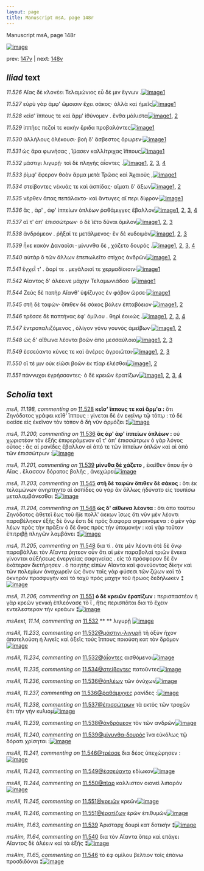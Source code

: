 ```yaml
---
layout: page
title: Manuscript msA, page 148r
---
```


Manuscript msA, page 148r

[![image](http://www.homermultitext.org/iipsrv?OBJ=IIP,1.0&FIF=/project/homer/pyramidal/deepzoom/hmt/vaimg/2017a/VA148RN_0320.tif&WID=100&CVT=JPEG)](http://www.homermultitext.org/ict2/?urn=urn:cite2:hmt:vaimg.2017a:VA148RN_0320)

prev:  [147v](../147v/) | next:  [148v](../148v/)

## *Iliad* text

*11.526* <a id="11.526"/> Αἴας δὲ κλονέει Τελαμώνιος εὖ δέ μιν ἔγνων .[![image](http://www.homermultitext.org/iipsrv?OBJ=IIP,1.0&FIF=/project/homer/pyramidal/deepzoom/hmt/vaimg/2017a/VA148RN_0320.tif&RGN=0.168,0.2026,0.401,0.0308&WID=1000&CVT=JPEG)](http://www.homermultitext.org/ict2/?urn=urn:cite2:hmt:vaimg.2017a:VA148RN_0320@0.168,0.2026,0.401,0.0308)[1](#msA_11.164)

*11.527* <a id="11.527"/> εὐρὺ γὰρ ἀμφ' ὤμοισιν ἔχει σάκος· ἀλλὰ καὶ ἡμεῖς[![image](http://www.homermultitext.org/iipsrv?OBJ=IIP,1.0&FIF=/project/homer/pyramidal/deepzoom/hmt/vaimg/2017a/VA148RN_0320.tif&RGN=0.169,0.2251,0.415,0.0278&WID=1000&CVT=JPEG)](http://www.homermultitext.org/ict2/?urn=urn:cite2:hmt:vaimg.2017a:VA148RN_0320@0.169,0.2251,0.415,0.0278)[1](#msA_11.164)

*11.528* <a id="11.528"/> κεῖσ' ἵππους τε καὶ ἅρμ' ἰ̈θύνομεν . ἔνθα μάλιστα[![image](http://www.homermultitext.org/iipsrv?OBJ=IIP,1.0&FIF=/project/homer/pyramidal/deepzoom/hmt/vaimg/2017a/VA148RN_0320.tif&RGN=0.167,0.2468,0.424,0.027&WID=1000&CVT=JPEG)](http://www.homermultitext.org/ict2/?urn=urn:cite2:hmt:vaimg.2017a:VA148RN_0320@0.167,0.2468,0.424,0.027)[1](#msA_11.198), [2](#msA_11.164)

*11.529* <a id="11.529"/> ἱππῆες πεζοί τε κακὴν ἔριδα προβαλόντες[![image](http://www.homermultitext.org/iipsrv?OBJ=IIP,1.0&FIF=/project/homer/pyramidal/deepzoom/hmt/vaimg/2017a/VA148RN_0320.tif&RGN=0.17,0.2648,0.386,0.0263&WID=1000&CVT=JPEG)](http://www.homermultitext.org/ict2/?urn=urn:cite2:hmt:vaimg.2017a:VA148RN_0320@0.17,0.2648,0.386,0.0263)[1](#msA_11.164)

*11.530* <a id="11.530"/> ἀλλήλους ὀλέκουσι· βοὴ δ' ἄσβεστος ὄρωρεν·[![image](http://www.homermultitext.org/iipsrv?OBJ=IIP,1.0&FIF=/project/homer/pyramidal/deepzoom/hmt/vaimg/2017a/VA148RN_0320.tif&RGN=0.171,0.2843,0.407,0.024&WID=1000&CVT=JPEG)](http://www.homermultitext.org/ict2/?urn=urn:cite2:hmt:vaimg.2017a:VA148RN_0320@0.171,0.2843,0.407,0.024)[1](#msA_11.164)

*11.531* <a id="11.531"/> ὡς ἄρα φωνήσας , ἵ̈μασεν καλλίτριχας ἵ̈ππους[![image](http://www.homermultitext.org/iipsrv?OBJ=IIP,1.0&FIF=/project/homer/pyramidal/deepzoom/hmt/vaimg/2017a/VA148RN_0320.tif&RGN=0.165,0.3038,0.429,0.0248&WID=1000&CVT=JPEG)](http://www.homermultitext.org/ict2/?urn=urn:cite2:hmt:vaimg.2017a:VA148RN_0320@0.165,0.3038,0.429,0.0248)[1](#msA_11.164)

*11.532* <a id="11.532"/> μάστιγι λιγυρῇ· τοὶ δὲ πληγῆς ἀΐοντες .[![image](http://www.homermultitext.org/iipsrv?OBJ=IIP,1.0&FIF=/project/homer/pyramidal/deepzoom/hmt/vaimg/2017a/VA148RN_0320.tif&RGN=0.17,0.3256,0.362,0.0233&WID=1000&CVT=JPEG)](http://www.homermultitext.org/ict2/?urn=urn:cite2:hmt:vaimg.2017a:VA148RN_0320@0.17,0.3256,0.362,0.0233)[1](#msA_11.199), [2](#msAil_11.234), [3](#msAext_11.14), [4](#msA_11.164)

*11.533* <a id="11.533"/> ῥίμφ' ἔφερον θοὸν ἅρμα μετὰ Τρῶας καὶ Ἀχαιοὺς ,[![image](http://www.homermultitext.org/iipsrv?OBJ=IIP,1.0&FIF=/project/homer/pyramidal/deepzoom/hmt/vaimg/2017a/VA148RN_0320.tif&RGN=0.171,0.3421,0.43,0.0255&WID=1000&CVT=JPEG)](http://www.homermultitext.org/ict2/?urn=urn:cite2:hmt:vaimg.2017a:VA148RN_0320@0.171,0.3421,0.43,0.0255)[1](#msA_11.164)

*11.534* <a id="11.534"/> στείβοντες νέκυάς τε καὶ ἀσπίδας· αἵματι δ' ἄξων[![image](http://www.homermultitext.org/iipsrv?OBJ=IIP,1.0&FIF=/project/homer/pyramidal/deepzoom/hmt/vaimg/2017a/VA148RN_0320.tif&RGN=0.168,0.3601,0.434,0.0293&WID=1000&CVT=JPEG)](http://www.homermultitext.org/ict2/?urn=urn:cite2:hmt:vaimg.2017a:VA148RN_0320@0.168,0.3601,0.434,0.0293)[1](#msAil_11.235), [2](#msA_11.164)

*11.535* <a id="11.535"/> νέρθεν ἅπας πεπάλακτο· καὶ ἄντυγες αἳ περι δίφρον·[![image](http://www.homermultitext.org/iipsrv?OBJ=IIP,1.0&FIF=/project/homer/pyramidal/deepzoom/hmt/vaimg/2017a/VA148RN_0320.tif&RGN=0.168,0.3803,0.443,0.027&WID=1000&CVT=JPEG)](http://www.homermultitext.org/ict2/?urn=urn:cite2:hmt:vaimg.2017a:VA148RN_0320@0.168,0.3803,0.443,0.027)[1](#msA_11.164)

*11.536* <a id="11.536"/> ἃς , ὰρ' , ἀφ' ἱππείων ὁπλέων ῥαθάμιγγες ἔβαλλον[![image](http://www.homermultitext.org/iipsrv?OBJ=IIP,1.0&FIF=/project/homer/pyramidal/deepzoom/hmt/vaimg/2017a/VA148RN_0320.tif&RGN=0.167,0.3983,0.416,0.0263&WID=1000&CVT=JPEG)](http://www.homermultitext.org/ict2/?urn=urn:cite2:hmt:vaimg.2017a:VA148RN_0320@0.167,0.3983,0.416,0.0263)[1](#msAil_11.236), [2](#msAil_11.237), [3](#msA_11.200), [4](#msA_11.164)

*11.537* <a id="11.537"/> αἵ τ' ἀπ' ἐπισσώτρων· ὁ δὲ ἵ̈ετο δῦναι ὅμιλον[![image](http://www.homermultitext.org/iipsrv?OBJ=IIP,1.0&FIF=/project/homer/pyramidal/deepzoom/hmt/vaimg/2017a/VA148RN_0320.tif&RGN=0.17,0.4179,0.381,0.0255&WID=1000&CVT=JPEG)](http://www.homermultitext.org/ict2/?urn=urn:cite2:hmt:vaimg.2017a:VA148RN_0320@0.17,0.4179,0.381,0.0255)[1](#msAint_11.24), [2](#msAil_11.238), [3](#msA_11.164)

*11.538* <a id="11.538"/> ἀνδρόμεον . ῥῆξαί τε μετάλμενος· ἒν δὲ κυδοιμὸν[![image](http://www.homermultitext.org/iipsrv?OBJ=IIP,1.0&FIF=/project/homer/pyramidal/deepzoom/hmt/vaimg/2017a/VA148RN_0320.tif&RGN=0.165,0.4344,0.427,0.0278&WID=1000&CVT=JPEG)](http://www.homermultitext.org/ict2/?urn=urn:cite2:hmt:vaimg.2017a:VA148RN_0320@0.165,0.4344,0.427,0.0278)[1](#msAim_11.62), [2](#msAil_11.239), [3](#msA_11.164)

*11.539* <a id="11.539"/> ἧκε κακὸν Δαναοῖσι · μίνυνθα δὲ , χάζετο δουρός .[![image](http://www.homermultitext.org/iipsrv?OBJ=IIP,1.0&FIF=/project/homer/pyramidal/deepzoom/hmt/vaimg/2017a/VA148RN_0320.tif&RGN=0.167,0.4546,0.434,0.0255&WID=1000&CVT=JPEG)](http://www.homermultitext.org/ict2/?urn=urn:cite2:hmt:vaimg.2017a:VA148RN_0320@0.167,0.4546,0.434,0.0255)[1](#msAim_11.63), [2](#msA_11.201), [3](#msA_11.164), [4](#msA_11.202)

*11.540* <a id="11.540"/> αὐτὰρ ὃ τῶν ἄλλων ἐπεπωλεῖτο στίχας ἀνδρῶν[![image](http://www.homermultitext.org/iipsrv?OBJ=IIP,1.0&FIF=/project/homer/pyramidal/deepzoom/hmt/vaimg/2017a/VA148RN_0320.tif&RGN=0.165,0.4749,0.421,0.0263&WID=1000&CVT=JPEG)](http://www.homermultitext.org/ict2/?urn=urn:cite2:hmt:vaimg.2017a:VA148RN_0320@0.165,0.4749,0.421,0.0263)[1](#msAim_11.64), [2](#msA_11.164)

*11.541* <a id="11.541"/> ἔγχεΐ τ' . ἄορί τε . μεγάλοισί τε χερμαδίοισιν·[![image](http://www.homermultitext.org/iipsrv?OBJ=IIP,1.0&FIF=/project/homer/pyramidal/deepzoom/hmt/vaimg/2017a/VA148RN_0320.tif&RGN=0.163,0.4936,0.391,0.024&WID=1000&CVT=JPEG)](http://www.homermultitext.org/ict2/?urn=urn:cite2:hmt:vaimg.2017a:VA148RN_0320@0.163,0.4936,0.391,0.024)[1](#msA_11.164)

*11.542* <a id="11.542"/> Αἴαντος δ' ἀλέεινε μάχην Τελαμωνιάδαο ·[![image](http://www.homermultitext.org/iipsrv?OBJ=IIP,1.0&FIF=/project/homer/pyramidal/deepzoom/hmt/vaimg/2017a/VA148RN_0320.tif&RGN=0.164,0.5131,0.39,0.0248&WID=1000&CVT=JPEG)](http://www.homermultitext.org/ict2/?urn=urn:cite2:hmt:vaimg.2017a:VA148RN_0320@0.164,0.5131,0.39,0.0248)[1](#msA_11.164)

*11.544* <a id="11.544"/> Ζεὺς δὲ πατὴρ Αἴανθ' ὑψίζυγος ἐν φόβον ῶρσε·[![image](http://www.homermultitext.org/iipsrv?OBJ=IIP,1.0&FIF=/project/homer/pyramidal/deepzoom/hmt/vaimg/2017a/VA148RN_0320.tif&RGN=0.164,0.5311,0.425,0.0248&WID=1000&CVT=JPEG)](http://www.homermultitext.org/ict2/?urn=urn:cite2:hmt:vaimg.2017a:VA148RN_0320@0.164,0.5311,0.425,0.0248)[1](#msA_11.164)

*11.545* <a id="11.545"/> στῆ δὲ ταφών· ὄπιθεν δὲ σάκος βάλεν ἑπταβόειον·[![image](http://www.homermultitext.org/iipsrv?OBJ=IIP,1.0&FIF=/project/homer/pyramidal/deepzoom/hmt/vaimg/2017a/VA148RN_0320.tif&RGN=0.164,0.5499,0.434,0.0285&WID=1000&CVT=JPEG)](http://www.homermultitext.org/ict2/?urn=urn:cite2:hmt:vaimg.2017a:VA148RN_0320@0.164,0.5499,0.434,0.0285)[1](#msA_11.164), [2](#msA_11.203)

*11.546* <a id="11.546"/> τρέσσε δὲ παπτήνας ἐφ' ὁμίλου . θηρὶ ἐοικὼς .[![image](http://www.homermultitext.org/iipsrv?OBJ=IIP,1.0&FIF=/project/homer/pyramidal/deepzoom/hmt/vaimg/2017a/VA148RN_0320.tif&RGN=0.162,0.5701,0.403,0.0255&WID=1000&CVT=JPEG)](http://www.homermultitext.org/ict2/?urn=urn:cite2:hmt:vaimg.2017a:VA148RN_0320@0.162,0.5701,0.403,0.0255)[1](#msAim_11.65), [2](#msAil_11.241), [3](#msAint_11.25), [4](#msA_11.164)

*11.547* <a id="11.547"/> ἐντροπαλιζόμενος , ὀλίγον γόνυ γουνὸς ἀμείβων·[![image](http://www.homermultitext.org/iipsrv?OBJ=IIP,1.0&FIF=/project/homer/pyramidal/deepzoom/hmt/vaimg/2017a/VA148RN_0320.tif&RGN=0.164,0.5896,0.42,0.024&WID=1000&CVT=JPEG)](http://www.homermultitext.org/ict2/?urn=urn:cite2:hmt:vaimg.2017a:VA148RN_0320@0.164,0.5896,0.42,0.024)[1](#msAil_11.242), [2](#msA_11.164)

*11.548* <a id="11.548"/> ὡς δ' αἴθωνα λέοντα βοῶν ἀπο μεσσαύλοιο[![image](http://www.homermultitext.org/iipsrv?OBJ=IIP,1.0&FIF=/project/homer/pyramidal/deepzoom/hmt/vaimg/2017a/VA148RN_0320.tif&RGN=0.165,0.6062,0.416,0.0293&WID=1000&CVT=JPEG)](http://www.homermultitext.org/ict2/?urn=urn:cite2:hmt:vaimg.2017a:VA148RN_0320@0.165,0.6062,0.416,0.0293)[1](#msA_11.205), [2](#msA_11.204), [3](#msA_11.164)

*11.549* <a id="11.549"/> ἐσσεύαντο κύνες τε καὶ ἀνέρες ἀγροιῶται·[![image](http://www.homermultitext.org/iipsrv?OBJ=IIP,1.0&FIF=/project/homer/pyramidal/deepzoom/hmt/vaimg/2017a/VA148RN_0320.tif&RGN=0.167,0.6264,0.384,0.027&WID=1000&CVT=JPEG)](http://www.homermultitext.org/ict2/?urn=urn:cite2:hmt:vaimg.2017a:VA148RN_0320@0.167,0.6264,0.384,0.027)[1](#msAint_11.26), [2](#msAil_11.243), [3](#msA_11.164)

*11.550* <a id="11.550"/> οἵ τέ μιν οὐκ εἰῶσι βοῶν ἐκ πῖαρ ἑλέσθαι[![image](http://www.homermultitext.org/iipsrv?OBJ=IIP,1.0&FIF=/project/homer/pyramidal/deepzoom/hmt/vaimg/2017a/VA148RN_0320.tif&RGN=0.168,0.6459,0.376,0.0255&WID=1000&CVT=JPEG)](http://www.homermultitext.org/ict2/?urn=urn:cite2:hmt:vaimg.2017a:VA148RN_0320@0.168,0.6459,0.376,0.0255)[1](#msAil_11.244), [2](#msA_11.164)

*11.551* <a id="11.551"/> πάννυχοι ἐγρήσσοντες· ὁ δὲ κρειῶν ἐρατίζων[![image](http://www.homermultitext.org/iipsrv?OBJ=IIP,1.0&FIF=/project/homer/pyramidal/deepzoom/hmt/vaimg/2017a/VA148RN_0320.tif&RGN=0.166,0.6647,0.403,0.0315&WID=1000&CVT=JPEG)](http://www.homermultitext.org/ict2/?urn=urn:cite2:hmt:vaimg.2017a:VA148RN_0320@0.166,0.6647,0.403,0.0315)[1](#msAil_11.246), [2](#msAil_11.245), [3](#msA_11.206), [4](#msA_11.164)

## *Scholia* text

*msA, 11.198, commenting on* [11.528](#11.528)  <a id="msA_11.198"/> **κεῖσ' ἵππους τε καὶ ἅρμ'α :** ὅτι Ζηνόδοτος γράφει κεῖθ' ἵππους : γίνεται δὲ ἐν εκείνῳ τῷ τόπῳ : τὸ δὲ εκεῖσε εἰς ἐκεῖνον τὸν τόπον ὃ δὴ νῦν ἁρμόζει ⁑[![image](http://www.homermultitext.org/iipsrv?OBJ=IIP,1.0&FIF=/project/homer/pyramidal/deepzoom/hmt/vaimg/2017a/VA148RN_0320.tif&RGN=0.588,0.2063,0.185,0.0675&WID=1000&CVT=JPEG)](http://www.homermultitext.org/ict2/?urn=urn:cite2:hmt:vaimg.2017a:VA148RN_0320@0.588,0.2063,0.185,0.0675)

*msA, 11.200, commenting on* [11.536](#11.536)  <a id="msA_11.200"/> **ἃς άρ' ἀφ' ἱππείων ὁπλέων :** οὐ χωριστέον τὸν ἑξῆς ἐπιφερόμενον αἵ τ' ἀπ' ἐπισσώτρων ὁ γὰρ λόγος οὗτος : ἃς αἱ ρανίδες ἔβαλλον αἱ ἀπό τε τῶν ἱππείων ὁπλῶν καὶ αἱ ἀπὸ τῶν ἐπισσώτρων :[![image](http://www.homermultitext.org/iipsrv?OBJ=IIP,1.0&FIF=/project/homer/pyramidal/deepzoom/hmt/vaimg/2017a/VA148RN_0320.tif&RGN=0.59,0.3256,0.191,0.063&WID=1000&CVT=JPEG)](http://www.homermultitext.org/ict2/?urn=urn:cite2:hmt:vaimg.2017a:VA148RN_0320@0.59,0.3256,0.191,0.063)

*msA, 11.201, commenting on* [11.539](#11.539)  <a id="msA_11.201"/> **μίνυθα δὲ χάζετο ,** ἐκεῖθεν ὅπου ἦν ὁ Αἴας . ἔλασσον δόρατος βολῆς , ἀνεχώρει[![image](http://www.homermultitext.org/iipsrv?OBJ=IIP,1.0&FIF=/project/homer/pyramidal/deepzoom/hmt/vaimg/2017a/VA148RN_0320.tif&RGN=0.605,0.3833,0.181,0.0443&WID=1000&CVT=JPEG)](http://www.homermultitext.org/ict2/?urn=urn:cite2:hmt:vaimg.2017a:VA148RN_0320@0.605,0.3833,0.181,0.0443)

*msA, 11.203, commenting on* [11.545](#11.545)  <a id="msA_11.203"/> **στῆ δὲ ταφὼν ὅπιθεν δὲ σάκος :** ὅτι ἐκ τελαμώνων ἀνηρτηντο αἱ ἀσπίδες οὐ γὰρ ἂν ἄλλως ἠδύνατο εἰς τουπίσω μεταλαμβάνεσθαι ⁑[![image](http://www.homermultitext.org/iipsrv?OBJ=IIP,1.0&FIF=/project/homer/pyramidal/deepzoom/hmt/vaimg/2017a/VA148RN_0320.tif&RGN=0.146,0.6977,0.565,0.0263&WID=1000&CVT=JPEG)](http://www.homermultitext.org/ict2/?urn=urn:cite2:hmt:vaimg.2017a:VA148RN_0320@0.146,0.6977,0.565,0.0263)

*msA, 11.204, commenting on* [11.548](#11.548)  <a id="msA_11.204"/> **ὡς δ' αἴθωνα λέοντα :** ὅτι ἀπο τούτου Ζηνόδοτος ἀθετεῖ ἕως τοῦ ἥϊε πολλ' ἀεκων ἴσως ὅτι νῦν μὲν λέοντι παραβέληκεν ἑξῆς δὲ ὄνῳ ἔστι δὲ πρὸς διαφορα σημαινόμενα : ὁ μὲν γὰρ λέων πρὸς τὴν πρᾶξιν ὁ δὲ ὄνος πρὸς τὴν ὑπομονήν : καὶ γὰρ τοῦτον ἐπιτριβῇ πληγῶν λαμβάνει ⁑[![image](http://www.homermultitext.org/iipsrv?OBJ=IIP,1.0&FIF=/project/homer/pyramidal/deepzoom/hmt/vaimg/2017a/VA148RN_0320.tif&RGN=0.15,0.7142,0.616,0.0338&WID=1000&CVT=JPEG)](http://www.homermultitext.org/ict2/?urn=urn:cite2:hmt:vaimg.2017a:VA148RN_0320@0.15,0.7142,0.616,0.0338)

*msA, 11.205, commenting on* [11.548](#11.548)  <a id="msA_11.205"/> δια τί . ὁτε μὲν λέοντι ὁτὲ δὲ ὄνῳ παραβάλλει τὸν Αἴαντα ῥητεον οὖν ὅτι αἱ μὲν παραβολαὶ τριῶν ἕνεκα γίνονται αὐξήσεως ἐνεργείας σαφηνείας . εἰς τὸ πρόσφορον δὲ ἓν ἑκάτερον διετήρησεν . ὁ ποιητὴς εἰπὼν Αἴαντα καὶ φονεύοντος δίκην καὶ τῶν πολεμίων ἀναχωρεῖν ὡς ὄνον ταῖς γὰρ φύσεσι τῶν ζῴων καὶ τὸ ὀκνηρὸν προσφυγὴν καὶ τὸ ταχὺ πρὸς μαχην τοῦ ἥρωος δεδήλωκεν ⁑[![image](http://www.homermultitext.org/iipsrv?OBJ=IIP,1.0&FIF=/project/homer/pyramidal/deepzoom/hmt/vaimg/2017a/VA148RN_0320.tif&RGN=0.148,0.7322,0.616,0.0533&WID=1000&CVT=JPEG)](http://www.homermultitext.org/ict2/?urn=urn:cite2:hmt:vaimg.2017a:VA148RN_0320@0.148,0.7322,0.616,0.0533)

*msA, 11.206, commenting on* [11.551](#11.551)  <a id="msA_11.206"/> **ὁ δὲ κρειῶν ἐρατίζων :** περισπαστέον ἡ γὰρ κρεῶν γενικὴ ἐπλεόνασε τὸ ϊ , ἥτις περισπᾶται δια τὸ ἔχειν εντελεστεραν τὴν κρεάων ⁑[![image](http://www.homermultitext.org/iipsrv?OBJ=IIP,1.0&FIF=/project/homer/pyramidal/deepzoom/hmt/vaimg/2017a/VA148RN_0320.tif&RGN=0.148,0.7757,0.621,0.0285&WID=1000&CVT=JPEG)](http://www.homermultitext.org/ict2/?urn=urn:cite2:hmt:vaimg.2017a:VA148RN_0320@0.148,0.7757,0.621,0.0285)

*msAext, 11.14, commenting on* [11.532](#11.532)  <a id="msAext_11.14"/> **					 				** 					 λιγυρῇ 				[![image](http://www.homermultitext.org/iipsrv?OBJ=IIP,1.0&FIF=/project/homer/pyramidal/deepzoom/hmt/vaimg/2017a/VA148RN_0320.tif&RGN=0.7946,0.3256,0.0571,0.0263&WID=1000&CVT=JPEG)](http://www.homermultitext.org/ict2/?urn=urn:cite2:hmt:vaimg.2017a:VA148RN_0320@0.7946,0.3256,0.0571,0.0263)

*msAil, 11.233, commenting on* [11.532@μάστιγι-λιγυρῇ](#11.532@μάστιγι-λιγυρῇ)  <a id="msAil_11.233"/> τῆ ὀξὺν ῆχον ἀποτελούση ἡ λιγεῖς καὶ ὀξεῖς τοὺς ἵππους ποιούση κατ τὸν δρόμον[![image](http://www.homermultitext.org/iipsrv?OBJ=IIP,1.0&FIF=/project/homer/pyramidal/deepzoom/hmt/vaimg/2017a/VA148RN_0320.tif&RGN=0.155,0.3166,0.285,0.0173&WID=1000&CVT=JPEG)](http://www.homermultitext.org/ict2/?urn=urn:cite2:hmt:vaimg.2017a:VA148RN_0320@0.155,0.3166,0.285,0.0173)

*msAil, 11.234, commenting on* [11.532@ἀΐοντες](#11.532@ἀΐοντες)  <a id="msAil_11.234"/> αισθόμενοι[![image](http://www.homermultitext.org/iipsrv?OBJ=IIP,1.0&FIF=/project/homer/pyramidal/deepzoom/hmt/vaimg/2017a/VA148RN_0320.tif&RGN=0.48,0.3203,0.056,0.0158&WID=1000&CVT=JPEG)](http://www.homermultitext.org/ict2/?urn=urn:cite2:hmt:vaimg.2017a:VA148RN_0320@0.48,0.3203,0.056,0.0158)

*msAil, 11.235, commenting on* [11.534@στείβοντες](#11.534@στείβοντες)  <a id="msAil_11.235"/> πατοῦντες[![image](http://www.homermultitext.org/iipsrv?OBJ=IIP,1.0&FIF=/project/homer/pyramidal/deepzoom/hmt/vaimg/2017a/VA148RN_0320.tif&RGN=0.202,0.3593,0.051,0.012&WID=1000&CVT=JPEG)](http://www.homermultitext.org/ict2/?urn=urn:cite2:hmt:vaimg.2017a:VA148RN_0320@0.202,0.3593,0.051,0.012)

*msAil, 11.236, commenting on* [11.536@ὁπλέων](#11.536@ὁπλέων)  <a id="msAil_11.236"/> τῶν ὀνύχων[![image](http://www.homermultitext.org/iipsrv?OBJ=IIP,1.0&FIF=/project/homer/pyramidal/deepzoom/hmt/vaimg/2017a/VA148RN_0320.tif&RGN=0.358,0.3946,0.061,0.0158&WID=1000&CVT=JPEG)](http://www.homermultitext.org/ict2/?urn=urn:cite2:hmt:vaimg.2017a:VA148RN_0320@0.358,0.3946,0.061,0.0158)

*msAil, 11.237, commenting on* [11.536@ῥαθάμιγγες](#11.536@ῥαθάμιγγες)  <a id="msAil_11.237"/> ρανίδες :[![image](http://www.homermultitext.org/iipsrv?OBJ=IIP,1.0&FIF=/project/homer/pyramidal/deepzoom/hmt/vaimg/2017a/VA148RN_0320.tif&RGN=0.448,0.3953,0.049,0.015&WID=1000&CVT=JPEG)](http://www.homermultitext.org/ict2/?urn=urn:cite2:hmt:vaimg.2017a:VA148RN_0320@0.448,0.3953,0.049,0.015)

*msAil, 11.238, commenting on* [11.537@ἐπισσώτρων](#11.537@ἐπισσώτρων)  <a id="msAil_11.238"/> τὰ εκτὸς τῶν τροχῶν ἐπι τὴν γὴν κυλιομ[![image](http://www.homermultitext.org/iipsrv?OBJ=IIP,1.0&FIF=/project/homer/pyramidal/deepzoom/hmt/vaimg/2017a/VA148RN_0320.tif&RGN=0.264,0.4134,0.136,0.0158&WID=1000&CVT=JPEG)](http://www.homermultitext.org/ict2/?urn=urn:cite2:hmt:vaimg.2017a:VA148RN_0320@0.264,0.4134,0.136,0.0158)

*msAil, 11.239, commenting on* [11.538@ἀνδρόμεον](#11.538@ἀνδρόμεον)  <a id="msAil_11.239"/> τὸν τῶν ανδρῶν[![image](http://www.homermultitext.org/iipsrv?OBJ=IIP,1.0&FIF=/project/homer/pyramidal/deepzoom/hmt/vaimg/2017a/VA148RN_0320.tif&RGN=0.208,0.4284,0.091,0.0188&WID=1000&CVT=JPEG)](http://www.homermultitext.org/ict2/?urn=urn:cite2:hmt:vaimg.2017a:VA148RN_0320@0.208,0.4284,0.091,0.0188)

*msAil, 11.240, commenting on* [11.539@μίνυνθα-δουρός](#11.539@μίνυνθα-δουρός)  <a id="msAil_11.240"/> ἵνα εὐκόλως τῷ δόρατι χρίσηται :[![image](http://www.homermultitext.org/iipsrv?OBJ=IIP,1.0&FIF=/project/homer/pyramidal/deepzoom/hmt/vaimg/2017a/VA148RN_0320.tif&RGN=0.394,0.4486,0.143,0.0195&WID=1000&CVT=JPEG)](http://www.homermultitext.org/ict2/?urn=urn:cite2:hmt:vaimg.2017a:VA148RN_0320@0.394,0.4486,0.143,0.0195)

*msAil, 11.241, commenting on* [11.546@τρέσσε](#11.546@τρέσσε)  <a id="msAil_11.241"/> δια δέος ὑπεχώρησεν :[![image](http://www.homermultitext.org/iipsrv?OBJ=IIP,1.0&FIF=/project/homer/pyramidal/deepzoom/hmt/vaimg/2017a/VA148RN_0320.tif&RGN=0.187,0.5611,0.074,0.0158&WID=1000&CVT=JPEG)](http://www.homermultitext.org/ict2/?urn=urn:cite2:hmt:vaimg.2017a:VA148RN_0320@0.187,0.5611,0.074,0.0158)

*msAil, 11.243, commenting on* [11.549@ἐσσεύαντο](#11.549@ἐσσεύαντο)  <a id="msAil_11.243"/> εδίωκον[![image](http://www.homermultitext.org/iipsrv?OBJ=IIP,1.0&FIF=/project/homer/pyramidal/deepzoom/hmt/vaimg/2017a/VA148RN_0320.tif&RGN=0.19,0.6219,0.05,0.0158&WID=1000&CVT=JPEG)](http://www.homermultitext.org/ict2/?urn=urn:cite2:hmt:vaimg.2017a:VA148RN_0320@0.19,0.6219,0.05,0.0158)

*msAil, 11.244, commenting on* [11.550@πῖαρ](#11.550@πῖαρ)  <a id="msAil_11.244"/> καλλιστον οιονεὶ λιπαρόν[![image](http://www.homermultitext.org/iipsrv?OBJ=IIP,1.0&FIF=/project/homer/pyramidal/deepzoom/hmt/vaimg/2017a/VA148RN_0320.tif&RGN=0.417,0.6399,0.097,0.0195&WID=1000&CVT=JPEG)](http://www.homermultitext.org/ict2/?urn=urn:cite2:hmt:vaimg.2017a:VA148RN_0320@0.417,0.6399,0.097,0.0195)

*msAil, 11.245, commenting on* [11.551@κρειῶν](#11.551@κρειῶν)  <a id="msAil_11.245"/> κρεῶν[![image](http://www.homermultitext.org/iipsrv?OBJ=IIP,1.0&FIF=/project/homer/pyramidal/deepzoom/hmt/vaimg/2017a/VA148RN_0320.tif&RGN=0.416,0.6624,0.041,0.0135&WID=1000&CVT=JPEG)](http://www.homermultitext.org/ict2/?urn=urn:cite2:hmt:vaimg.2017a:VA148RN_0320@0.416,0.6624,0.041,0.0135)

*msAil, 11.246, commenting on* [11.551@ἐρατίζων](#11.551@ἐρατίζων)  <a id="msAil_11.246"/> ἐρῶν ἐπιθυμῶν[![image](http://www.homermultitext.org/iipsrv?OBJ=IIP,1.0&FIF=/project/homer/pyramidal/deepzoom/hmt/vaimg/2017a/VA148RN_0320.tif&RGN=0.494,0.6602,0.081,0.018&WID=1000&CVT=JPEG)](http://www.homermultitext.org/ict2/?urn=urn:cite2:hmt:vaimg.2017a:VA148RN_0320@0.494,0.6602,0.081,0.018)

*msAim, 11.63, commenting on* [11.539](#11.539)  <a id="msAim_11.63"/> Ἀρισταρχ δουρὶ κατ δοτικήν ⁑[![image](http://www.homermultitext.org/iipsrv?OBJ=IIP,1.0&FIF=/project/homer/pyramidal/deepzoom/hmt/vaimg/2017a/VA148RN_0320.tif&RGN=0.5942,0.4737,0.0711,0.0271&WID=1000&CVT=JPEG)](http://www.homermultitext.org/ict2/?urn=urn:cite2:hmt:vaimg.2017a:VA148RN_0320@0.5942,0.4737,0.0711,0.0271)

*msAim, 11.64, commenting on* [11.540](#11.540)  <a id="msAim_11.64"/> δια τὸν Αἴαντα ὅπερ καὶ επάγει Αἴαντος δὲ ἀλέειν καὶ τὰ ἑξῆς ⁑[![image](http://www.homermultitext.org/iipsrv?OBJ=IIP,1.0&FIF=/project/homer/pyramidal/deepzoom/hmt/vaimg/2017a/VA148RN_0320.tif&RGN=0.5932,0.497,0.0802,0.0391&WID=1000&CVT=JPEG)](http://www.homermultitext.org/ict2/?urn=urn:cite2:hmt:vaimg.2017a:VA148RN_0320@0.5932,0.497,0.0802,0.0391)

*msAim, 11.65, commenting on* [11.546](#11.546)  <a id="msAim_11.65"/> τὸ ἐφ ομίλου βελτιον τοῖς ἐπάνω προσδιδόναι ⁑[![image](http://www.homermultitext.org/iipsrv?OBJ=IIP,1.0&FIF=/project/homer/pyramidal/deepzoom/hmt/vaimg/2017a/VA148RN_0320.tif&RGN=0.5802,0.5737,0.0922,0.0481&WID=1000&CVT=JPEG)](http://www.homermultitext.org/ict2/?urn=urn:cite2:hmt:vaimg.2017a:VA148RN_0320@0.5802,0.5737,0.0922,0.0481)
